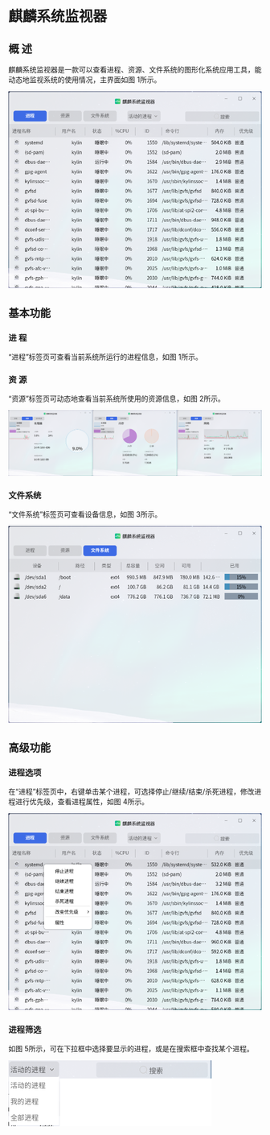# 麒麟系统监视器
## 概 述
麒麟系统监视器是一款可以查看进程、资源、文件系统的图形化系统应用工具，能动态地监视系统的使用情况，主界面如图 1所示。

![图 1 麒麟系统监视器-big](image/1.png)
<br>

## 基本功能
### 进 程
“进程”标签页可查看当前系统所运行的进程信息，如图 1所示。

### 资 源
“资源”标签页可动态地查看当前系统所使用的资源信息，如图 2所示。

![图 2 资源-big](image/2.png)

### 文件系统
“文件系统”标签页可查看设备信息，如图 3所示。

![图 3 文件系统-big](image/3.png)
<br>

## 高级功能
### 进程选项
在“进程”标签页中，右键单击某个进程，可选择停止/继续/结束/杀死进程，修改进程进行优先级，查看进程属性，如图 4所示。

![图 4 进程选项-big](image/4.png)

### 进程筛选
如图 5所示，可在下拉框中选择要显示的进程，或是在搜索框中查找某个进程。

![图 5 进程筛选](image/5.png)

